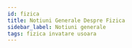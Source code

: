 ```yaml
---
id: fizica
title: Notiuni Generale Despre Fizica
sidebar_label: Notiuni generale
tags: fizica invatare usoara
---
```

